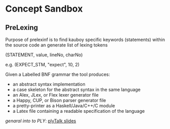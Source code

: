 Concept Sandbox
=================

PreLexing
--------------------------

Purpose of prelexinf is to find kauboy specific keywords (statements) within the source code an generate list of lexing tokens

(STATEMENT, value, lineNo, charNo)

e.g.
(EXPECT_STM, "expect", 10, 2)

Given a Labelled BNF grammar the tool produces:
- an abstract syntax implementation
- a case skeleton for the abstract syntax in the same language
- an Alex, JLex, or Flex lexer generator file
- a Happy, CUP, or Bison parser generator file
- a pretty-printer as a Haskell/Java/C++/C module
- a Latex file containing a readable specification of the language

*genaral into to PLY*: [plyTalk slides](http://www.dabeaz.com/ply/PLYTalk.pdf)
